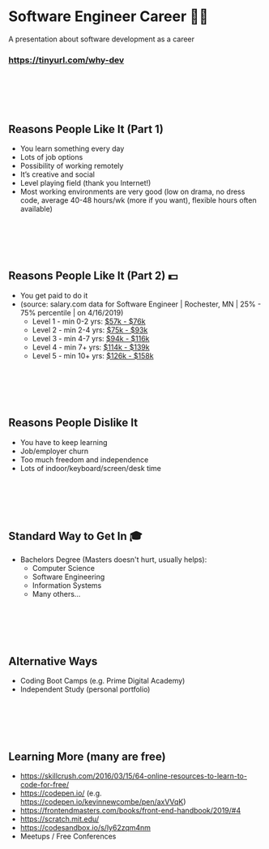 # Software Engineer Career 👩‍💻
A presentation about software development as a career
### https://tinyurl.com/why-dev

<br/><br/><br/><br/>

## Reasons People Like It (Part 1)
- You learn something every day
- Lots of job options
- Possibility of working remotely
- It’s creative and social
- Level playing field (thank you Internet!)
- Most working environments are very good (low on drama, no dress code, average 40-48 hours/wk (more if you want), flexible hours often available)

<br/><br/><br/><br/>

## Reasons People Like It (Part 2) 💵
- You get paid to do it
- (source: salary.com data for Software Engineer | Rochester, MN | 25% - 75% percentile | on 4/16/2019)
  - Level 1 - min 0-2 yrs: [$57k - $76k](https://swz.salary.com/SalaryWizard/Software-Engineer-I-Salary-Details-Rochester-MN.aspx)
  - Level 2 - min 2-4 yrs: [$75k - $93k](https://swz.salary.com/SalaryWizard/Software-Engineer-II-Salary-Details-Rochester-MN.aspx)
  - Level 3 - min 4-7 yrs: [$94k - $116k](https://swz.salary.com/SalaryWizard/Software-Engineer-III-Salary-Details-Rochester-MN.aspx)
  - Level 4 - min 7+  yrs: [$114k - $139k](https://swz.salary.com/SalaryWizard/Software-Engineer-IV-Salary-Details-Rochester-MN.aspx)
  - Level 5 - min 10+ yrs: [$126k - $158k](https://swz.salary.com/SalaryWizard/Software-Engineer-V-Salary-Details-Rochester-MN.aspx)

<br/><br/><br/><br/>

## Reasons People Dislike It
- You have to keep learning
- Job/employer churn
- Too much freedom and independence
- Lots of indoor/keyboard/screen/desk time

<br/><br/><br/><br/>

## Standard Way to Get In 🎓
- Bachelors Degree (Masters doesn't hurt, usually helps):
  - Computer Science
  - Software Engineering
  - Information Systems
  - Many others...

<br/><br/><br/><br/>

## Alternative Ways
- Coding Boot Camps (e.g. Prime Digital Academy)
- Independent Study (personal portfolio)

<br/><br/><br/><br/>

## Learning More (many are free)
- https://skillcrush.com/2016/03/15/64-online-resources-to-learn-to-code-for-free/
- https://codepen.io/ (e.g. https://codepen.io/kevinnewcombe/pen/axVVqK)
- https://frontendmasters.com/books/front-end-handbook/2019/#4
- https://scratch.mit.edu/
- https://codesandbox.io/s/ly62zqm4nm
- Meetups / Free Conferences
